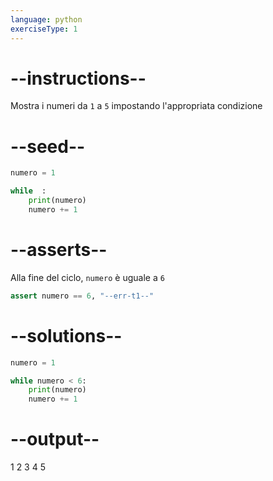 ```yaml
---
language: python
exerciseType: 1
---
```


# --instructions--

Mostra i numeri da `1` a `5` impostando l'appropriata condizione

# --seed--

```python
numero = 1

while  :
    print(numero)
    numero += 1
```

# --asserts--

Alla fine del ciclo, `numero` è uguale a `6` 

```python
assert numero == 6, "--err-t1--"
```

# --solutions--

```python
numero = 1

while numero < 6:
    print(numero)
    numero += 1
```

# --output--

1
2
3
4
5
